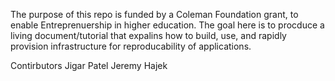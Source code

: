 The purpose of this repo is funded by a Coleman Foundation grant, to enable Entreprenuership in higher education.  The goal here is to procduce a living document/tutorial that expalins how to build, use, and rapidly provision infrastructure for reproducability of applications.

Contirbutors
Jigar Patel
Jeremy Hajek
 
